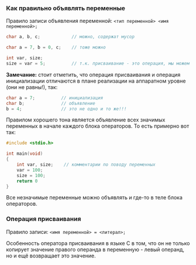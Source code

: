 ### Как правильно объявлять переменные
Правило записи объявления переменной:
`<тип переменной> <имя переменной>;`

```c
char a, b, c;            // можно, содержат мусор

char a = 7, b = 0, c;    // тоже можно

int var, size;
size = var = 5;          // т.к. присваивание - это операция, мы можем вот так                                 комбинировать её в операторе 
```

**Замечание:** стоит отметить, что операция присваивания и операция инициализации отличаются в плане реализации на аппаратном уровне (они не равны!), так:

```c
char a = 7;          // инициализация
char b;              // объявление
b = 4;               // это не одно и то же!!!
```

Правилом хорошего тона является объявление всех значимых переменных в начале каждого блока операторов.  То есть примерно вот так:
```c
#include <stdio.h>

int main(void)
{
	int var, size;    // комментарии по поводу переменных 
	var = 100;
	size = 100;
	return 0
}
```

Все незначимые переменные можно объявлять и где-то в теле блока операторов. 
### Операция присваивания
Правило записи:
`<имя переменной> = <литерал>;`

Особенность оператора присваивания в языке С в том, что он не только копирует значение правого операнда в переменную - левый операнд, но и ещё возвращает это значение. 
